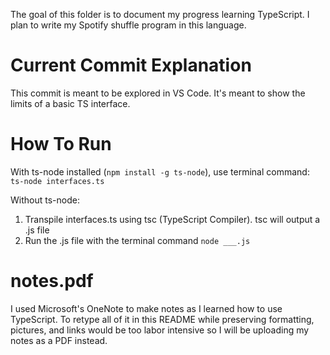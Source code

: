 The goal of this folder is to document my progress learning TypeScript.  I plan to write my Spotify shuffle program in this language.

# Current Commit Explanation

This commit is meant to be explored in VS Code.  It's meant to show the limits of a basic TS interface.

# How To Run

With ts-node installed (`npm install -g ts-node`), use terminal command:<br>
`ts-node interfaces.ts`

Without ts-node:
1. Transpile interfaces.ts using tsc (TypeScript Compiler).  tsc will output a .js file
2. Run the .js file with the terminal command `node ___.js`

# notes.pdf

I used Microsoft's OneNote to make notes as I learned how to use TypeScript.  To retype all of it in this README while preserving formatting, pictures, and links would be too labor intensive so I will be uploading my notes as a PDF instead.